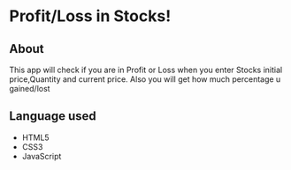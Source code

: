 # Profit/Loss in Stocks!

## About

This app will check if you are in Profit or Loss when you enter Stocks initial price,Quantity and current price. Also you will get how much percentage u gained/lost

## Language used

- HTML5
- CSS3
- JavaScript


